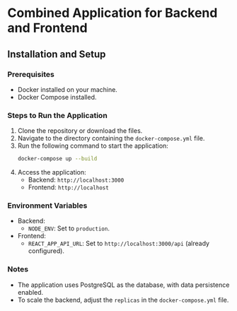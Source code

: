 
# Combined Application for Backend and Frontend

## Installation and Setup

### Prerequisites
- Docker installed on your machine.
- Docker Compose installed.

### Steps to Run the Application
1. Clone the repository or download the files.
2. Navigate to the directory containing the `docker-compose.yml` file.
3. Run the following command to start the application:
   ```bash
   docker-compose up --build
   ```
4. Access the application:
   - Backend: `http://localhost:3000`
   - Frontend: `http://localhost`

### Environment Variables
- Backend:
  - `NODE_ENV`: Set to `production`.
- Frontend:
  - `REACT_APP_API_URL`: Set to `http://localhost:3000/api` (already configured).

### Notes
- The application uses PostgreSQL as the database, with data persistence enabled.
- To scale the backend, adjust the `replicas` in the `docker-compose.yml` file.
